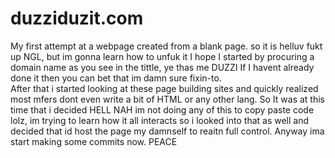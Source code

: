 # duzziduzit.com
My first attempt at a webpage created from a blank page. 
so it is helluv fukt up NGL, but im gonna learn how to unfuk it I hope
I started by procuring a domain name as you see in the tittle, ye thas me DUZZI
If I havent already done it then you can bet that im damn sure fixin-to.  
After that i started looking at these page building sites and quickly realized most mfers dont even write a bit of HTML or any other lang. 
So It was at this time that i decided HELL NAH im not doing any of this to copy paste code lolz, im trying to learn how it all interacts
so i looked into that as well and decided that id host the page my damnself to reaitn full control.  Anyway ima start making some commits now. PEACE  
